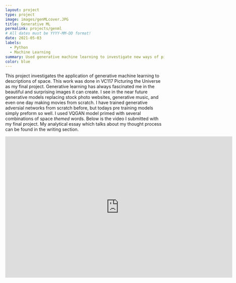 ```yaml
---
layout: project
type: project
image: images/genMLcover.JPG
title: Generative ML
permalink: projects/genml
# All dates must be YYYY-MM-DD format!
date: 2021-05-03
labels:
  - Python
  - Machine Learning
summary: Used generative machine learning to investigate new ways of picturing the cosmos. State of the art pretrained models are primed with extraterrestrial keywords which combined multiple aspects of the human relationship with space.
color: blue
---
```


This project investigates the application of generative machine learning to descriptions of space. This work was done in VC117 Picturing the Universe as my final project. Generative learning has always fascinated me in the beautiful and surprising images it can create. I see in the near future generative models replacing stock photo websites, generative music, and even one day making movies from scratch. I have trained generative adversial networks from scratch before, but todays pre training models simply preform so well. I used VQGAN model primed with several combinations of space *themed* words. Below is the video I submitted with my final project. My analytical essay which talks about my thought process can be found in the writing section. 

<iframe width="720" height="448" src="https://www.youtube.com/embed/-eoJy5EBX4c" title="YouTube video player" frameborder="0" allow="accelerometer; autoplay; clipboard-write; encrypted-media; gyroscope; picture-in-picture" allowfullscreen></iframe>


